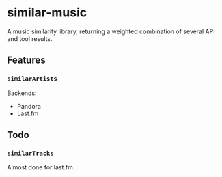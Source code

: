 # similar-music
A music similarity library, returning a weighted combination of several API and tool results.

## Features

### `similarArtists`

Backends:
- Pandora
- Last.fm

## Todo
### `similarTracks`

Almost done for last.fm.
